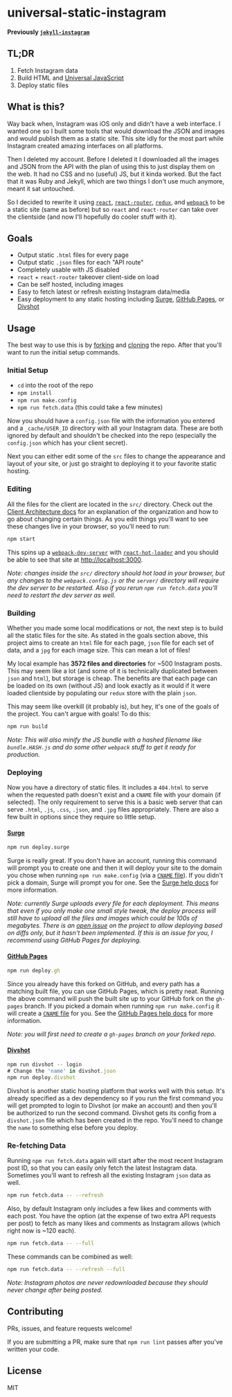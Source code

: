 universal-static-instagram
===============

**Previously [`jekyll-instagram`](https://github.com/lukekarrys/jekyll-instagram/tree/1da67ca095902c2241753f3722c7a991a39d185c)**

## TL;DR

1. Fetch Instagram data
2. Build HTML and [Universal JavaScript](https://medium.com/@mjackson/universal-javascript-4761051b7ae9)
3. Deploy static files

## What is this?

Way back when, Instagram was iOS only and didn't have a web interface. I wanted one so I built some tools that would download the JSON and images and would publish them as a static site. This site idly for the most part while Instagram created amazing interfaces on all platforms.

Then I deleted my account. Before I deleted it I downloaded all the images and JSON from the API with the plan of using this to just display them on the web. It had no CSS and no (useful) JS, but it kinda worked. But the fact that it was Ruby and Jekyll, which are two things I don't use much anymore, meant it sat untouched.

So I decided to rewrite it using [`react`](https://facebook.github.io/react/), [`react-router`](http://rackt.github.io/react-router/), [`redux`](http://rackt.github.io/redux/), and [`webpack`](http://webpack.github.io/) to be a static site (same as before) but so `react` and `react-router` can take over the clientside (and now I'll hopefully do cooler stuff with it).


## Goals

- Output static `.html` files for every page
- Output static `.json` files for each "API route"
- Completely usable with JS disabled
- `react` + `react-router` takeover client-side on load
- Can be self hosted, including images
- Easy to fetch latest or refresh existing Instagram data/media
- Easy deployment to any static hosting including [Surge](https://surge.sh/), [GitHub Pages](https://pages.github.com/), or [Divshot](https://divshot.com/)


## Usage

The best way to use this is by [forking](https://help.github.com/articles/fork-a-repo/) and [cloning](https://help.github.com/articles/cloning-a-repository/) the repo. After that you'll want to run the initial setup commands.

### Initial Setup

- `cd` into the root of the repo
- `npm install`
- `npm run make.config`
- `npm run fetch.data` (this could take a few minutes)

Now you should have a `config.json` file with the information you entered and a `_cache/USER_ID` directory with all your Instagram data. These are both ignored by default and shouldn't be checked into the repo (especially the `config.json` which has your client secret).

Next you can either edit some of the `src` files to change the appearance and layout of your site, or just go straight to deploying it to your favorite static hosting.

### Editing

All the files for the client are located in the `src/` directory. Check out the [Client Architecture docs](CLIENTREADME.md) for an explanation of the organization and how to go about changing certain things. As you edit things you'll want to see these changes live in your browser, so you'll need to run:

```sh
npm start
```

This spins up a [`webpack-dev-server`](http://webpack.github.io/docs/webpack-dev-server.html) with [`react-hot-loader`](http://gaearon.github.io/react-hot-loader/) and you should be able to see that site at [http://localhost:3000](http://localhost:3000).

*Note: changes inside the `src/` directory should hot load in your browser, but any changes to the `webpack.config.js` or the `server/` directory will require the dev server to be restarted. Also if you rerun `npm run fetch.data` you'll need to restart the dev server as well.*

### Building

Whether you made some local modifications or not, the next step is to build all the static files for the site. As stated in the goals section above, this project aims to create an `html` file for each page, `json` file for each set of data, and a `jpg` for each image size. This can mean a lot of files!

My local example has **3572 files and directories** for ~500 Instagram posts. This may seem like a lot (and some of it is technically duplicated between `json` and `html`), but storage is cheap. The benefits are that each page can be loaded on its own (without JS) and look exactly as it would if it were loaded clientside by populating our `redux` store with the plain `json`.

This may seem like overkill (it probably is), but hey, it's one of the goals of the project. You can't argue with goals! To do this:

```sh
npm run build
```

*Note: This will also minify the JS bundle with a hashed filename like `bundle.HASH.js` and do some other `webpack` stuff to get it ready for production.*

### Deploying

Now you have a directory of static files. It includes a `404.html` to serve when the requested path doesn't exist and a `CNAME` file with your domain (if selected). The only requirement to serve this is a basic web server that can serve `.html`, `.js`, `.css`, `.json`, and `.jpg` files appropriately. There are also a few built in options since they require so little setup.

#### [Surge](https://surge.sh/)

```sh
npm run deploy.surge
```

Surge is really great. If you don't have an account, running this command will prompt you to create one and then it will deploy your site to the domain you chose when running `npm run make.config` (via a [`CNAME` file](https://surge.sh/help/remembering-a-domain)). If you didn't pick a domain, Surge will prompt you for one. See the [Surge help docs](https://surge.sh/help) for more information.

*Note: currently Surge uploads every file for each deployment. This means that even if you only make one small style tweak, the deploy process will still have to upload all the files and images which could be 100s of megabytes. There is an [open issue](https://github.com/sintaxi/surge/issues/119) on the project to allow deploying based on diffs only, but it hasn't been implemented. If this is an issue for you, I recommend using GitHub Pages for deploying.*

#### [GitHub Pages](https://pages.github.com/)

```js
npm run deploy.gh
```

Since you already have this forked on GitHub, and every path has a matching built file, you can use GitHub Pages, which is pretty neat. Running the above command will push the built site up to your GitHub fork on the `gh-pages` branch. If you picked a domain when running `npm run make.config` it will create a [`CNAME` file](https://help.github.com/articles/setting-up-a-custom-domain-with-github-pages/#creating-and-committing-a-cname-file) for you. See the [GitHub Pages help docs](https://help.github.com/categories/github-pages-basics/) for more information.

*Note: you will first need to create a `gh-pages` branch on your forked repo.*

#### [Divshot](https://divshot.com/)

```js
npm run divshot -- login
# Change the 'name' in divshot.json
npm run deploy.divshot
```

Divshot is another static hosting platform that works well with this setup. It's already specified as a dev dependency so if you run the first command you will get prompted to login to Divshot (or make an account) and then you'll be authorized to run the second command. Divshot gets its config from a `divshot.json` file which has been created in the repo. You'll need to change the `name` to something else before you deploy.

### Re-fetching Data

Running `npm run fetch.data` again will start after the most recent Instagram post ID, so that you can easily only fetch the latest Instagram data. Sometimes you'll want to refresh all the existing Instagram `json` data as well.

```sh
npm run fetch.data -- --refresh
```

Also, by default Instagram only includes a few likes and comments with each post. You have the option (at the expense of two extra API requests per post) to fetch as many likes and comments as Instagram allows (which right now is ~120 each).

```sh
npm run fetch.data -- --full
```

These commands can be combined as well:

```sh
npm run fetch.data -- --refresh --full
```

*Note: Instagram photos are never redownloaded because they should never change after being posted.*


## Contributing

PRs, issues, and feature requests welcome!

If you are submitting a PR, make sure that `npm run lint` passes after you've written your code.


## License

MIT
